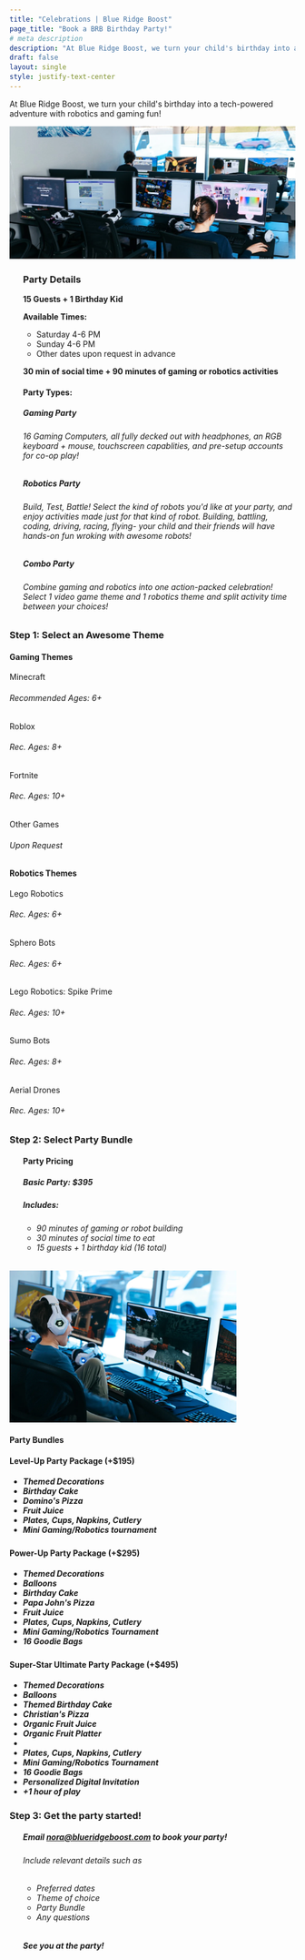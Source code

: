 ```yaml
---
title: "Celebrations | Blue Ridge Boost"
page_title: "Book a BRB Birthday Party!"
# meta description
description: "At Blue Ridge Boost, we turn your child's birthday into a tech-powered adventure with robotics and gaming fun!"
draft: false
layout: single
style: justify-text-center
---
```


<p>At Blue Ridge Boost, we turn your child's birthday into a tech-powered adventure with robotics and gaming fun!</p>
<img src="images/wideroom.webp" alt="BRB Gaming Room">
<!--<img src="images/fullroom.jpg" alt="BRB Gaming Room" width="500">-->
<div class="container section">
    <ul>
    <h3>Party Details</h3>
    <p><strong>15 Guests + 1 Birthday Kid</strong></p>
    <p><strong>Available Times:</strong></p> 
    <ul>
    <li>Saturday 4-6 PM</li>
    <li>Sunday 4-6 PM</li>
    <li>Other dates upon request in advance</li>
    </ul>
    <p><strong>30 min of social time + 90 minutes of gaming or robotics activities</strong></p>
    </ul>
</div>
<div class="container section">
<ul>
<h4>Party Types:</h4>
<h5>Gaming Party</h5>
<h6>16 Gaming Computers, all fully decked out with headphones, an RGB keyboard + mouse, touchscreen capablities, and pre-setup accounts for co-op play!</h6>
<h5>Robotics Party</h5>
<h6>Build, Test, Battle! Select the kind of robots you'd like at your party, and enjoy activities made just for that kind of robot. Building, battling, coding, driving, racing, flying- your child and their friends will have hands-on fun wroking with awesome robots!</h6>
<h5>Combo Party</h5>
<h6>Combine gaming and robotics into one action-packed celebration! Select 1 video game theme and 1 robotics theme and split activity time between your choices!</h6>
</ul>
</div>



<div class="container section">
    <!--This needs to be in a row-->
    <h3>Step 1: Select an Awesome Theme</h3>
    <!--Make this a banner-->
    <div class="row row-cols-3">
        <div class="theme-card">
            <h4>Gaming Themes</h4>
            <!--Subtitle Needed-->
            <body>Minecraft</body> 
            <h6>Recommended Ages: 6+</h6>
            <body>Roblox</body> 
            <h6>Rec. Ages: 8+</h6>
            <body>Fortnite</body>
            <h6>Rec. Ages: 10+</h6>
            <body>Other Games</body> 
            <h6>Upon Request</h6>
        </div>
        <div class="theme-card">
            <h4>Robotics Themes</h4>
            <body>Lego Robotics</body> 
            <h6>Rec. Ages: 6+</h6>
            <body>Sphero Bots</body> 
            <h6>Rec. Ages: 6+</h6>
            <body>Lego Robotics: Spike Prime</body>
            <h6>Rec. Ages: 10+</h6>
            <body>Sumo Bots</body> 
            <h6>Rec. Ages: 8+</h6>
            <body>Aerial Drones</body> 
            <h6>Rec. Ages: 10+</h6>
        </div>
    </div>
</div>

<div class="container section">
        <h3>Step 2: Select Party Bundle</h3>
        <div class="row">
        <div class="columnparty">
        <ul>
            <h4>Party Pricing</h4>
            <h5>Basic Party: $395</h5>
            <h5>Includes:</h5>
            <ul>
                <h6>
                <li>90 minutes of gaming or robot building</li>
                <li>30 minutes of social time to eat</li>
                <li>15 guests + 1 birthday kid (16 total)</li>
                </h6>
            </ul>
            </ul>
        </div>
        <div class="columnparty">
            <img src="images/maxweb.webp" alt="Minecraft Setup" width="400">
        </div>
    </div>
    <div class="row">
        <h4>Party Bundles</h4>
    </div>
    <div class="row row-cols-3">
        <div class="theme-card">
            <!--super charged, gamer, pro, champion, vip-->
                <h4>Level-Up Party Package (+$195)</h4>
                <ul>
                    <h5>
                    <li>Themed Decorations</li>
                    <li>Birthday Cake</li>
                    <li>Domino's Pizza</li>
                    <li>Fruit Juice</li>
                    <li>Plates, Cups, Napkins, Cutlery</li>
                    <li>Mini Gaming/Robotics tournament</li>
                    </h5>
                </ul>
        </div>
        <div class="theme-card">
                <h4>Power-Up Party Package (+$295)</h4>
                <ul>
                    <h5>
                    <li>Themed Decorations</li>
                    <li>Balloons</li>
                    <li>Birthday Cake</li>
                    <li>Papa John's Pizza</li>
                    <li>Fruit Juice</li>
                    <li>Plates, Cups, Napkins, Cutlery</li>
                    <li>Mini Gaming/Robotics Tournament</li>
                    <li>16 Goodie Bags</li>
                    </h5>
                </ul>
        </div>
        <div class="theme-card">
                <h4> Super-Star Ultimate Party Package (+$495)</h4>
                <ul>
                    <h5>
                    <li>Themed Decorations</li>
                    <li>Balloons</li>
                    <li>Themed Birthday Cake</li>
                    <li>Christian's Pizza</li>
                    <li>Organic Fruit Juice</li>
                    <li>Organic Fruit Platter<li>
                    <li>Plates, Cups, Napkins, Cutlery</li>
                    <li>Mini Gaming/Robotics Tournament</li>
                    <li>16 Goodie Bags</li>
                    <li>Personalized Digital Invitation</li>
                    <li>+1 hour of play</li>
                    </h5>
                </ul>
        </div>
    </div>
    <div class="container section">
    <h3>Step 3: Get the party started!</h3>
    <!--I would like to make this an "email us" button later on-->
    <ul>
    <h5>Email <a href="mailto:nora@blueridgeboost.com">nora@blueridgeboost.com</a> to book your party!</h5>
    <h6>Include relevant details such as</h6>
    <ul>
    <h6>
        <li>Preferred dates</li>
        <li>Theme of choice</li>
        <li>Party Bundle</li>
        <li>Any questions</li>
        </h6>
    </ul>
    <h5>See you at the party!</h5>
    </ul>
    </div>
</div>

